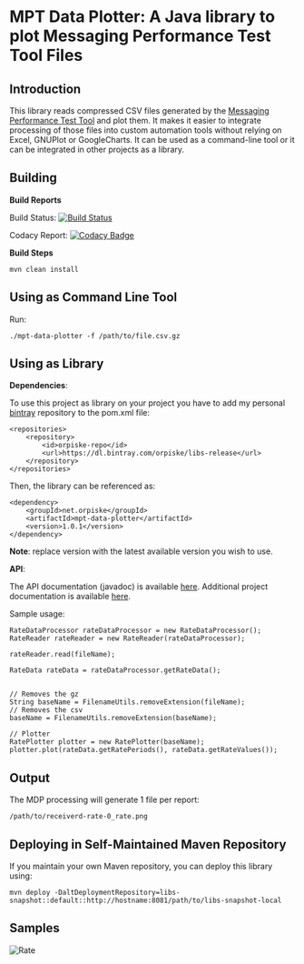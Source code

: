 MPT Data Plotter: A Java library to plot Messaging Performance Test Tool Files
============


Introduction
----

This library reads compressed CSV files generated by the [Messaging Performance Test Tool](https://github.com/orpiske/msg-perf-tool/) and plot them. It makes it
easier to integrate processing of those files into custom automation tools without relying on Excel, GNUPlot or
GoogleCharts.
It can be used as a command-line tool or it can be integrated in other projects as a library.


Building
----

**Build Reports**

Build Status: [![Build Status](https://travis-ci.org/orpiske/quiver-data-plotter.svg?branch=master)](https://travis-ci.org/orpiske/quiver-data-plotter)

Codacy Report: [![Codacy Badge](https://api.codacy.com/project/badge/Grade/b09e4a11c0494f4c86da8d99d89bc3bc)](https://www.codacy.com/app/orpiske/quiver-data-plotter?utm_source=github.com&amp;utm_medium=referral&amp;utm_content=orpiske/quiver-data-plotter&amp;utm_campaign=Badge_Grade)

**Build Steps**

```
mvn clean install
```



Using as Command Line Tool
----

Run:

```
./mpt-data-plotter -f /path/to/file.csv.gz
```

Using as Library
----

**Dependencies**:

To use this project as library on your project you have to add my personal 
[bintray](https://bintray.com/orpiske/libs-release/) repository to the pom.xml
file:

```
<repositories>
    <repository>
        <id>orpiske-repo</id>
        <url>https://dl.bintray.com/orpiske/libs-release</url>
    </repository>
</repositories>
```

Then, the library can be referenced as: 
```
<dependency>
    <groupId>net.orpiske</groupId>
    <artifactId>mpt-data-plotter</artifactId>
    <version>1.0.1</version>
</dependency>
```

**Note**: replace version with the latest available version you wish to use.

**API**:

The API documentation (javadoc) is available [here](http://www.orpiske.net/files/javadoc/mpt-data-plotter-1/apidocs/). 
Additional project documentation is available [here](http://www.orpiske.net/files/javadoc/mpt-data-plotter-1/).

Sample usage:

```
RateDataProcessor rateDataProcessor = new RateDataProcessor();
RateReader rateReader = new RateReader(rateDataProcessor);

rateReader.read(fileName);

RateData rateData = rateDataProcessor.getRateData();


// Removes the gz
String baseName = FilenameUtils.removeExtension(fileName);
// Removes the csv
baseName = FilenameUtils.removeExtension(baseName);

// Plotter
RatePlotter plotter = new RatePlotter(baseName);
plotter.plot(rateData.getRatePeriods(), rateData.getRateValues());
```

Output
----

The MDP processing will generate 1 file per report: 

```
/path/to/receiverd-rate-0_rate.png
```

Deploying in Self-Maintained Maven Repository
----

If you maintain your own Maven repository, you can deploy this library using:

```
mvn deploy -DaltDeploymentRepository=libs-snapshot::default::http://hostname:8081/path/to/libs-snapshot-local
```

Samples
----
![Rate](doc/senderd-rate_rate.png)